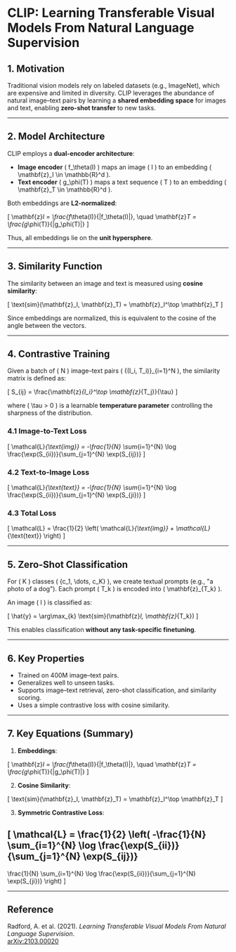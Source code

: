 # CLIP: Learning Transferable Visual Models From Natural Language Supervision

## 1. Motivation

Traditional vision models rely on labeled datasets (e.g., ImageNet), which are expensive and limited in diversity. CLIP leverages the abundance of natural image–text pairs by learning a **shared embedding space** for images and text, enabling **zero-shot transfer** to new tasks.

---

## 2. Model Architecture

CLIP employs a **dual-encoder architecture**:

- **Image encoder** \( f_\theta(I) \) maps an image \( I \) to an embedding \( \mathbf{z}_I \in \mathbb{R}^d \).  
- **Text encoder** \( g_\phi(T) \) maps a text sequence \( T \) to an embedding \( \mathbf{z}_T \in \mathbb{R}^d \).

Both embeddings are **L2-normalized**:

\[
\mathbf{z}_I = \frac{f_\theta(I)}{\|f_\theta(I)\|}, \quad
\mathbf{z}_T = \frac{g_\phi(T)}{\|g_\phi(T)\|}
\]

Thus, all embeddings lie on the **unit hypersphere**.

---

## 3. Similarity Function

The similarity between an image and text is measured using **cosine similarity**:

\[
\text{sim}(\mathbf{z}_I, \mathbf{z}_T) = \mathbf{z}_I^\top \mathbf{z}_T
\]

Since embeddings are normalized, this is equivalent to the cosine of the angle between the vectors.

---

## 4. Contrastive Training

Given a batch of \( N \) image–text pairs \( \{(I_i, T_i)\}_{i=1}^N \), the similarity matrix is defined as:

\[
S_{ij} = \frac{\mathbf{z}_{I_i}^\top \mathbf{z}_{T_j}}{\tau}
\]

where \( \tau > 0 \) is a learnable **temperature parameter** controlling the sharpness of the distribution.

### 4.1 Image-to-Text Loss

\[
\mathcal{L}_{\text{img}} = -\frac{1}{N} \sum_{i=1}^{N} \log \frac{\exp(S_{ii})}{\sum_{j=1}^{N} \exp(S_{ij})}
\]

### 4.2 Text-to-Image Loss

\[
\mathcal{L}_{\text{text}} = -\frac{1}{N} \sum_{i=1}^{N} \log \frac{\exp(S_{ii})}{\sum_{j=1}^{N} \exp(S_{ji})}
\]

### 4.3 Total Loss

\[
\mathcal{L} = \frac{1}{2} \left( \mathcal{L}_{\text{img}} + \mathcal{L}_{\text{text}} \right)
\]

---

## 5. Zero-Shot Classification

For \( K \) classes \( \{c_1, \dots, c_K\} \), we create textual prompts (e.g., "a photo of a dog"). Each prompt \( T_k \) is encoded into \( \mathbf{z}_{T_k} \).  

An image \( I \) is classified as:

\[
\hat{y} = \arg\max_{k} \text{sim}(\mathbf{z}_I, \mathbf{z}_{T_k})
\]

This enables classification **without any task-specific finetuning**.

---

## 6. Key Properties

- Trained on 400M image–text pairs.  
- Generalizes well to unseen tasks.  
- Supports image–text retrieval, zero-shot classification, and similarity scoring.  
- Uses a simple contrastive loss with cosine similarity.

---

## 7. Key Equations (Summary)

1. **Embeddings**:

\[
\mathbf{z}_I = \frac{f_\theta(I)}{\|f_\theta(I)\|}, \quad
\mathbf{z}_T = \frac{g_\phi(T)}{\|g_\phi(T)\|}
\]

2. **Cosine Similarity**:

\[
\text{sim}(\mathbf{z}_I, \mathbf{z}_T) = \mathbf{z}_I^\top \mathbf{z}_T
\]

3. **Symmetric Contrastive Loss**:

\[
\mathcal{L} = \frac{1}{2} \left(
-\frac{1}{N} \sum_{i=1}^{N} \log \frac{\exp(S_{ii})}{\sum_{j=1}^{N} \exp(S_{ij})}
-
\frac{1}{N} \sum_{i=1}^{N} \log \frac{\exp(S_{ii})}{\sum_{j=1}^{N} \exp(S_{ji})}
\right)
\]

---

## Reference

Radford, A. et al. (2021). *Learning Transferable Visual Models From Natural Language Supervision*.  
[arXiv:2103.00020](https://arxiv.org/pdf/2103.00020)
